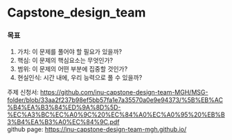 # Capstone_design_team

### 목표
1. 가치: 이 문제를 풀어야 할 필요가 있을까?
2. 핵심: 이 문제의 핵심요소는 무엇인가?
3. 범위: 이 문제의 어떤 부분에 집중할 것인가?
4. 현실인식: 시간 내에, 우리 능력으로 풀 수 있을까?

주제 신청서: https://github.com/inu-capstone-design-team-MGH/MSG-folder/blob/33aa2f237b98ef5bb57fa1e7a35570a0e9e94373/%5B%EB%AC%B4%EA%B3%84%ED%9A%8D%5D-%EC%A3%BC%EC%A0%9C%20%EC%84%A0%EC%A0%95%20%EB%B3%B4%EA%B3%A0%EC%84%9C.pdf  
github page: https://inu-capstone-design-team-mgh.github.io/
